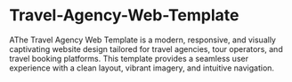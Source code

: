 # Travel-Agency-Web-Template
AThe Travel Agency Web Template is a modern, responsive, and visually captivating website design tailored for travel agencies, tour operators, and travel booking platforms. This template provides a seamless user experience with a clean layout, vibrant imagery, and intuitive navigation.
